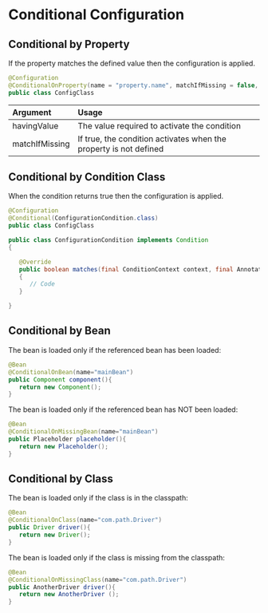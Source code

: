 # Conditional Configuration

## Conditional by Property

If the property matches the defined value then the configuration is applied.

```java
@Configuration
@ConditionalOnProperty(name = "property.name", matchIfMissing = false, havingValue = "true")
public class ConfigClass
```

| Argument | Usage |
| :--- | :--- |
| havingValue | The value required to activate the condition |
| matchIfMissing | If true, the condition activates when the property is not defined |

## Conditional by Condition Class

When the condition returns true then the configuration is applied.

```java
@Configuration
@Conditional(ConfigurationCondition.class)
public class ConfigClass
```

```java
public class ConfigurationCondition implements Condition
{

   @Override
   public boolean matches(final ConditionContext context, final AnnotatedTypeMetadata metadata)
   {
      // Code
   }

}
```

## Conditional by Bean

The bean is loaded only if the referenced bean has been loaded:

```java
@Bean
@ConditionalOnBean(name="mainBean")
public Component component(){
   return new Component();
}
```

The bean is loaded only if the referenced bean has NOT been loaded:

```java
@Bean
@ConditionalOnMissingBean(name="mainBean")
public Placeholder placeholder(){
   return new Placeholder();
}
```

## Conditional by Class

The bean is loaded only if the class is in the classpath:

```java
@Bean
@ConditionalOnClass(name="com.path.Driver")
public Driver driver(){
   return new Driver();
}
```

The bean is loaded only if the class is missing from the classpath:

```java
@Bean
@ConditionalOnMissingClass(name="com.path.Driver")
public AnotherDriver driver(){
   return new AnotherDriver ();
}
```

